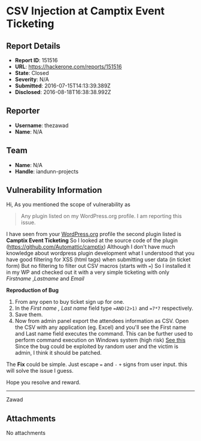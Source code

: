 # CSV Injection at Camptix Event Ticketing

## Report Details
- **Report ID**: 151516
- **URL**: https://hackerone.com/reports/151516
- **State**: Closed
- **Severity**: N/A
- **Submitted**: 2016-07-15T14:13:39.389Z
- **Disclosed**: 2016-08-18T16:38:38.992Z

## Reporter
- **Username**: thezawad
- **Name**: N/A

## Team
- **Name**: N/A
- **Handle**: iandunn-projects

## Vulnerability Information
Hi,
As you mentioned the scope of vulnerability as
>Any plugin listed on my WordPress.org profile. 
I am reporting this issue.

I have seen from your [WordPress.org](https://profiles.wordpress.org/iandunn/#content-plugins) profile the second plugin listed is **Camptix Event Ticketing**
So I looked at the source code of the plugin (https://github.com/Automattic/camptix)
Although I don't have much knowledge about wordpress plugin development what I understood that you have good filtering for XSS (html tags) when submitting user data (in ticket form)
But no filtering to filter out CSV macros (starts with `=`)
So I installed it in my WP and checked out it with a very simple ticketing with only *Firstname* ,*Lastname* and *Email*

**Reproduction of Bug**
1. From any open to buy ticket sign up for one.
2. In the *First name , Last name* field type `=AND(2>1)` and `=7*7` respectively.
3. Save them.
4. Now from admin panel export the attendees information as CSV. Open the CSV with any application (eg. Excel) and you'll see the First name and Last name field executes the command.
This can be further used to perform command execution on Windows system (high risk)
[See this](http://www.contextis.com/resources/blog/comma-separated-vulnerabilities/)
Since the bug could be exploited by random user and the victim is admin, I think it should be patched.

The **Fix** could be simple. Just escape `=` and `-` `+` signs from user input. this will solve the issue I guess.

Hope you resolve and reward.

------------------------------
Zawad

## Attachments
No attachments
